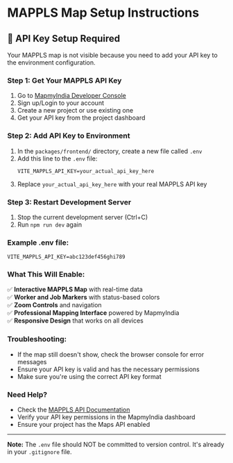 # MAPPLS Map Setup Instructions

## 🔑 **API Key Setup Required**

Your MAPPLS map is not visible because you need to add your API key to the environment configuration.

### **Step 1: Get Your MAPPLS API Key**
1. Go to [MapmyIndia Developer Console](https://www.mapmyindia.com/api/dashboard)
2. Sign up/Login to your account
3. Create a new project or use existing one
4. Get your API key from the project dashboard

### **Step 2: Add API Key to Environment**
1. In the `packages/frontend/` directory, create a new file called `.env`
2. Add this line to the `.env` file:
   ```
   VITE_MAPPLS_API_KEY=your_actual_api_key_here
   ```
3. Replace `your_actual_api_key_here` with your real MAPPLS API key

### **Step 3: Restart Development Server**
1. Stop the current development server (Ctrl+C)
2. Run `npm run dev` again

### **Example .env file:**
```
VITE_MAPPLS_API_KEY=abc123def456ghi789
```

### **What This Will Enable:**
✅ **Interactive MAPPLS Map** with real-time data  
✅ **Worker and Job Markers** with status-based colors  
✅ **Zoom Controls** and navigation  
✅ **Professional Mapping Interface** powered by MapmyIndia  
✅ **Responsive Design** that works on all devices  

### **Troubleshooting:**
- If the map still doesn't show, check the browser console for error messages
- Ensure your API key is valid and has the necessary permissions
- Make sure you're using the correct API key format

### **Need Help?**
- Check the [MAPPLS API Documentation](https://www.mapmyindia.com/api/)
- Verify your API key permissions in the MapmyIndia dashboard
- Ensure your project has the Maps API enabled

---

**Note:** The `.env` file should NOT be committed to version control. It's already in your `.gitignore` file.
